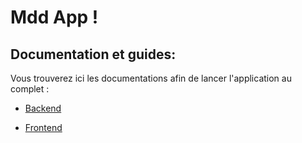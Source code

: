 # Mdd App !

## Documentation et guides:

Vous trouverez ici les documentations afin de lancer l'application au complet :

- [Backend](back/README.md)

- [Frontend](front/README.md)

